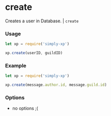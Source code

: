 # create

Creates a user in Database. | `create`

### Usage

```js
let xp = require('simply-xp')

xp.create(userID, guildID)
```

### Example

```js
let xp = require('simply-xp')

xp.create(message.author.id, message.guild.id)
```

### Options

- no options ;(
